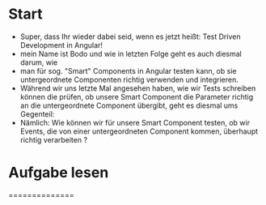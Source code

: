 # Start
* Super, dass Ihr wieder dabei seid, wenn es jetzt heißt: Test Driven Development in Angular!
* mein Name ist Bodo und wie in letzten Folge geht es auch diesmal darum, wie
* man für sog. "Smart" Components in Angular testen kann, ob sie untergeordnete Componenten richtig verwenden und integrieren.
* Während wir uns letzte Mal angesehen haben, wie wir Tests schreiben können die prüfen, ob unsere Smart Component die Parameter richtig an die untergeordnete  Component  übergibt, geht es diesmal ums Gegenteil: 
* Nämlich: Wie können wir für unsere Smart Component testen, ob wir Events, die von einer untergeordneten Component kommen, überhaupt richtig verarbeiten ?

# Aufgabe lesen
==============
